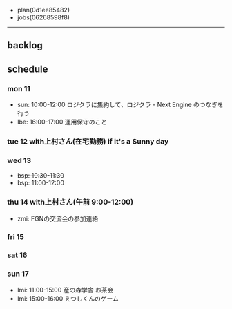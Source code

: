 
- plan(0d1ee85482)
- jobs(06268598f8)
---

## backlog

## schedule
### mon 11
- sun: 10:00-12:00 ロジクラに集約して、ロジクラ - Next Engine のつなぎを行う
- lbe: 16:00-17:00 運用保守のこと
### tue 12 with上村さん(在宅勤務) if it's a Sunny day
### wed 13
- ~~bsp: 10:30-11:30~~
- bsp: 11:00-12:00
### thu 14 with上村さん(午前 9:00-12:00)
- zmi: FGNの交流会の参加連絡
### fri 15
### sat 16
### sun 17
- lmi: 11:00-15:00 産の森学舎 お茶会
- lmi: 15:00-16:00 えつしくんのゲーム




